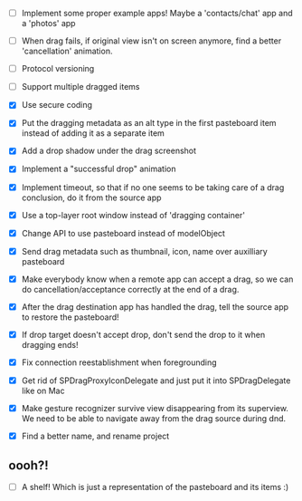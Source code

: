 - [ ] Implement some proper example apps! Maybe a 'contacts/chat' app and a 'photos' app
- [ ] When drag fails, if original view isn't on screen anymore, find a better 'cancellation' animation.
- [ ] Protocol versioning
- [ ] Support multiple dragged items

- [X] Use secure coding
- [X] Put the dragging metadata as an alt type in the first pasteboard item instead
	  of adding it as a separate item
- [X] Add a drop shadow under the drag screenshot
- [X] Implement a "successful drop" animation
- [X] Implement timeout, so that if no one seems to be taking care of a drag conclusion,
      do it from the source app
- [X] Use a top-layer root window instead of 'dragging container'
- [X] Change API to use pasteboard instead of modelObject
- [X] Send drag metadata such as thumbnail, icon, name over auxilliary pasteboard
- [X] Make everybody know when a remote app can accept a drag, so we can do
	  cancellation/acceptance correctly at the end of a drag.
- [X] After the drag destination app has handled the drag, tell the source app
	  to restore the pasteboard!
- [X] If drop target doesn't accept drop, don't send the drop to it when dragging ends!
- [X] Fix connection reestablishment when foregrounding
- [X] Get rid of SPDragProxyIconDelegate and just put it into SPDragDelegate like on Mac

- [X] Make gesture recognizer survive view disappearing from its superview.
	  We need to be able to navigate away from the drag source during dnd.
- [X] Find a better name, and rename project

## oooh?!

- [ ] A shelf! Which is just a representation of the pasteboard and its items :)
